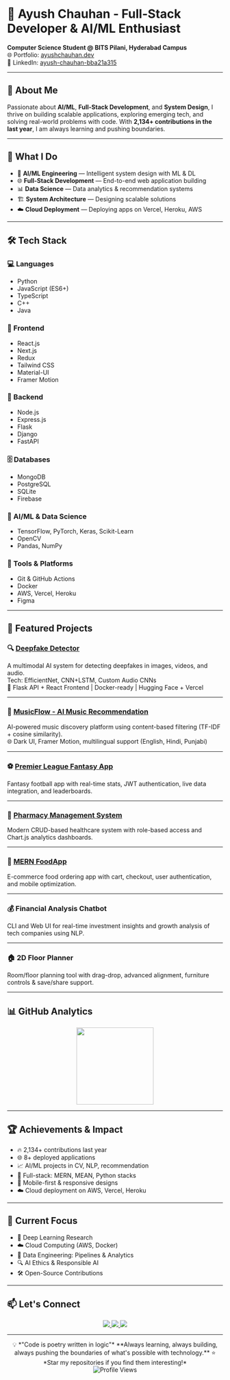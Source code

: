 # 🚀 Ayush Chauhan - Full-Stack Developer & AI/ML Enthusiast

**Computer Science Student @ BITS Pilani, Hyderabad Campus**  
🌐 Portfolio: [ayushchauhan.dev](https://ayushchauhan.dev)  
💼 LinkedIn: [ayush-chauhan-bba21a315](https://linkedin.com/in/ayush-chauhan-bba21a315)

---

## 👋 About Me

Passionate about **AI/ML**, **Full-Stack Development**, and **System Design**, I thrive on building scalable applications, exploring emerging tech, and solving real-world problems with code. With **2,134+ contributions in the last year**, I am always learning and pushing boundaries.

---

## 🎯 What I Do

- 🤖 **AI/ML Engineering** — Intelligent system design with ML & DL  
- 🌐 **Full-Stack Development** — End-to-end web application building  
- 📊 **Data Science** — Data analytics & recommendation systems  
- 🏗️ **System Architecture** — Designing scalable solutions  
- ☁️ **Cloud Deployment** — Deploying apps on Vercel, Heroku, AWS  

---

## 🛠️ Tech Stack

### 💻 Languages
- Python
- JavaScript (ES6+)
- TypeScript
- C++
- Java

### 🎨 Frontend
- React.js
- Next.js
- Redux
- Tailwind CSS
- Material-UI
- Framer Motion

### 🔧 Backend
- Node.js
- Express.js
- Flask
- Django
- FastAPI

### 🗄️ Databases
- MongoDB
- PostgreSQL
- SQLite
- Firebase

### 🧠 AI/ML & Data Science
- TensorFlow, PyTorch, Keras, Scikit-Learn
- OpenCV
- Pandas, NumPy

### 🧰 Tools & Platforms
- Git & GitHub Actions
- Docker
- AWS, Vercel, Heroku
- Figma

---

## 🚀 Featured Projects

### 🔍 [Deepfake Detector](https://huggingface.co/spaces/your-deepfake-demo)
A multimodal AI system for detecting deepfakes in images, videos, and audio.  
Tech: EfficientNet, CNN+LSTM, Custom Audio CNNs  
🔗 Flask API + React Frontend | Docker-ready | Hugging Face + Vercel

---

### 🎵 [MusicFlow - AI Music Recommendation](https://music-recommendation-system-theta.vercel.app)
AI-powered music discovery platform using content-based filtering (TF-IDF + cosine similarity).  
🌐 Dark UI, Framer Motion, multilingual support (English, Hindi, Punjabi)

---

### ⚽ [Premier League Fantasy App](https://premier-league-fantasy-app.vercel.app)
Fantasy football app with real-time stats, JWT authentication, live data integration, and leaderboards.

---

### 💊 [Pharmacy Management System](https://pharmacy-management-system-ten.vercel.app)
Modern CRUD-based healthcare system with role-based access and Chart.js analytics dashboards.

---

### 🍔 [MERN FoodApp](https://mern-food-app-mu.vercel.app)
E-commerce food ordering app with cart, checkout, user authentication, and mobile optimization.

---

### 💰 Financial Analysis Chatbot
CLI and Web UI for real-time investment insights and growth analysis of tech companies using NLP.

---

### 🏠 2D Floor Planner
Room/floor planning tool with drag-drop, advanced alignment, furniture controls & save/share support.

---

## 📊 GitHub Analytics

<div align="center">
  <img height="180em" src="https://github-readme-stats.vercel.app/api/top-langs/?username=AyushChauhan910&layout=compact&langs_count=16&theme=tokyonight"/>
</div>

---

## 🏆 Achievements & Impact

- 🔥 2,134+ contributions last year  
- 🌐 8+ deployed applications  
- 📈 AI/ML projects in CV, NLP, recommendation  
- 🧩 Full-stack: MERN, MEAN, Python stacks  
- 📱 Mobile-first & responsive designs  
- ☁️ Cloud deployment on AWS, Vercel, Heroku

---

## 🎯 Current Focus

- 🤖 Deep Learning Research  
- ☁️ Cloud Computing (AWS, Docker)  
- 🔄 Data Engineering: Pipelines & Analytics  
- 🔍 AI Ethics & Responsible AI  
- 🛠️ Open-Source Contributions  

---

## 📫 Let's Connect

<div align="center">
  <a href="mailto:ayuschauhan910@gmail.com">
    <img src="https://img.shields.io/badge/Email-ayuschauhan910@gmail.com-blue?style=flat-square&logo=gmail">
  </a>
  <a href="https://linkedin.com/in/ayush-chauhan-bba21a315">
    <img src="https://img.shields.io/badge/LinkedIn-ayush--chauhan--bba21a315-blue?style=flat-square&logo=linkedin">
  </a>
  <a href="https://ayushchauhan.dev">
    <img src="https://img.shields.io/badge/Portfolio-ayushchauhan.dev-orange?style=flat-square&logo=vercel">
  </a>
</div>

---

<div align="center">
💡 *"Code is poetry written in logic"*  
**Always learning, always building, always pushing the boundaries of what's possible with technology.**  
⭐ *Star my repositories if you find them interesting!*
</div>

<div align="center">
  <img src="https://komarev.com/ghpvc/?username=AyushChauhan910&label=Profile%20views&color=0e75b6&style=flat" alt="Profile Views" />
</div>
